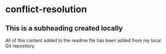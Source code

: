 # conflict-resolution

  ## This is a subheading created locally

  All of this content added to the readme file has been added from my local Git repository.
  
